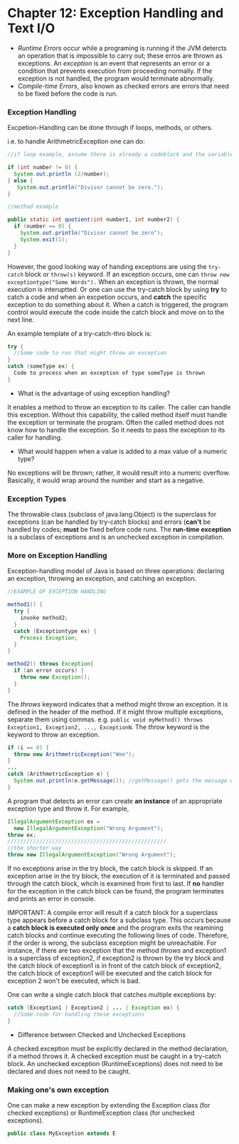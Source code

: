 # Chapter 12: Exception Handling and Text I/O 

- *Runtime Errors* occur while a programing is running if the JVM detercts an operation that is impossible to carry out; these erros are thrown as exceptions. An *exception* is an event that represents an error or a condition that prevents execution from proceeding normally. If the exception is not handled, the program would terminate abnormally.
- *Compile-time Errors*, also known as checked errors are errors that need to be fixed before the code is run. 

### Exception Handling
Excpetion-Handling can be done through if loops, methods, or others.

i.e. to handle ArithmetricException one can do: 

```java
//if loop example, assume there is already a codeblock and the variable number is defined already

if (int number != 0) {
  System.out.println (2/number); 
} else { 
   System.out.println("Divisor cannot be zero.");
}

//method example 

public static int quotient(int number1, int number2) {
  if (number == 0) {
    System.out.println("Divisor cannot be zero");
    System.exit(1);
  }
}
```

However, the good looking way of handing exceptions are using the `try-catch` block or `throw(s)` keyword. If an exception occurs, one can `throw new exceptiontype("Some Words").` When an exception is thrown, the normal execution is interuptted. Or one can use the try-catch block by using **try** to catch a code and when an excpetion occurs, and **catch** the specific exception to do something about it. When a catch is triggered, the program control would execute the code inside the catch block and move on to the next line. 

An example template of a try-catch-thro block is: 
```java
try {
  //Some code to run that might throw an exception 
}
catch (someType ex) { 
  Code to process when an exception of type someType is thrown 
}
```
- What is the advantage of using exception handling? 

 It enables a method to throw an exception to its caller. The caller can handle this exception. Without this capability, the called method itself must handle the exception or terminate the program. Often the called method does not know how to handle the exception. So it needs to pass the exception to its caller for handling.
 
 - What would happen when a value is added to a max value of a numeric type?
 
 No exceptions will be thrown; rather, it would result into a numeric overflow. Basically, it would wrap around the number and start as a negative. 
 
 
### Exception Types 

The throwable class (subclass of java.lang.Object) is the superclass for exceptions (can be handled by try-catch blocks) and errors (**can't** be handled by codes; **must** be fixed before code runs. The **run-time exception** is a subclass of exceptions and is an unchecked exception in compilation. 

### More on Exception Handling 

Exception-handling model of Java is based on three operations: declaring an exception, throwing an exception, and catching an exception. 

```java 
//EXAMPLE OF EXCEPTION HANDLING 

method1() {
  try {
    invoke method2; 
  }
  catch (Exceptiontype ex) {
    Process Exception; 
  }
}

method2() throws Exception{ 
  if (an error occurs) { 
    throw new Exception();
  }
}
```

The *throws* keyword indicates that a method might throw an exception. It is defined in the header of the method. If it might throw multiple exceptions, separate them using commas. e.g. `public void myMethod() throws Exception1, Exception2, ..., ExceptionN`. The *throw* keyword is the keyword to throw an exception. 
```java
if (i == 0) { 
  throw new ArithmetricException("Wee"); 
}
...
catch (ArithmetricException e) {
  System.out.println(e.getMessage()); //getMessage() gets the message written in the parameters of the thrown exception. 
}
```

A program that detects an error can create **an instance** of an appropriate exception type and throw it. 
For example, 

```java
IllegalArgumentException ex = 
  new IllegalArgumentException("Wrong Argument"); 
throw ex; 
//////////////////////////////////////////////////
//the shorter way 
throw new IllegalArgumentException("Wrong Argument");  
```
If no exceptions arise in the try block, the catch block is skipped. If an exception arise in the try block, the execution of it is terminated and passed through the catch block, whcih is examined from first to last. If **no** handler for the exception in the catch block can be found, the program terminates and prints an error in console. 

IMPORTANT: A compile error will result if a catch block for a superclass type appears before a catch block for a subclass type. This occurs because a **catch block is executed only once** and the program exits the reamining catch blocks and continue executing the following lines of code. Therefore, if the order is wrong, the subclass exception might be unreachable. For instance, if there are two exception that the method *throws* and exception1 is a superclass of exception2, if exception2 is thrown by the try block and the catch block of exception1 is in front of the catch block of exception2, the catch block of exception1 will be executed and the catch block for exception 2 won't be executed, which is bad. 

One can write a single catch block that catches multiple exceptions by: 
```java
catch (Exception1 | Exception2 | ... | Exception ex) { 
  //Some code for handling these exceptions
}
```

- Difference between Checked and Unchecked Exceptions 

A checked exception must be explicitly declared in the method declaration, if a method throws it. A checked exception must be caught in a try-catch block. An unchecked exception (RuntimeExceptions) does not need to be declared and does not need to be caught.

### Making one's own exception

One can make a new exception by extending the Exception class (for checked exceptions) or RuntimeException class (for unchecked exceptions). 

```java
public class MyException extends E
